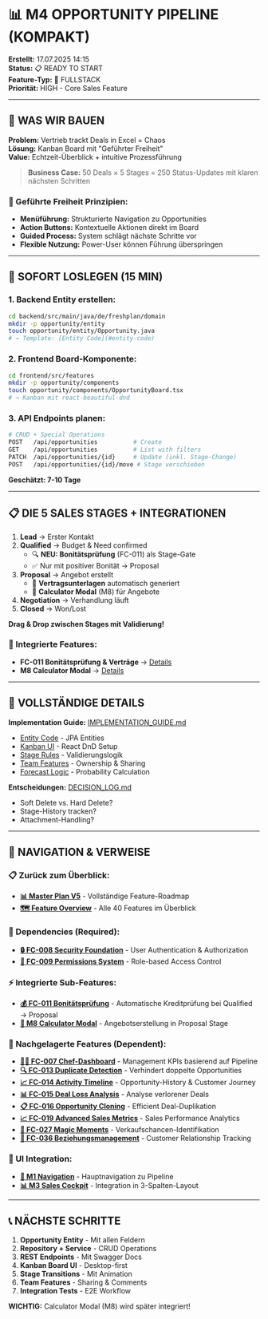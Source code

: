 # 📊 M4 OPPORTUNITY PIPELINE (KOMPAKT)

**Erstellt:** 17.07.2025 14:15  
**Status:** 📋 READY TO START  
**Feature-Typ:** 🔀 FULLSTACK  
**Priorität:** HIGH - Core Sales Feature  

---

## 🧠 WAS WIR BAUEN

**Problem:** Vertrieb trackt Deals in Excel = Chaos  
**Lösung:** Kanban Board mit "Geführter Freiheit"  
**Value:** Echtzeit-Überblick + intuitive Prozessführung  

> **Business Case:** 50 Deals × 5 Stages = 250 Status-Updates mit klaren nächsten Schritten

### 🎯 Geführte Freiheit Prinzipien:
- **Menüführung:** Strukturierte Navigation zu Opportunities
- **Action Buttons:** Kontextuelle Aktionen direkt im Board
- **Guided Process:** System schlägt nächste Schritte vor
- **Flexible Nutzung:** Power-User können Führung überspringen

---

## 🚀 SOFORT LOSLEGEN (15 MIN)

### 1. **Backend Entity erstellen:**
```bash
cd backend/src/main/java/de/freshplan/domain
mkdir -p opportunity/entity
touch opportunity/entity/Opportunity.java
# → Template: [Entity Code](#entity-code)
```

### 2. **Frontend Board-Komponente:**
```bash
cd frontend/src/features
mkdir -p opportunity/components
touch opportunity/components/OpportunityBoard.tsx
# → Kanban mit react-beautiful-dnd
```

### 3. **API Endpoints planen:**
```bash
# CRUD + Special Operations
POST   /api/opportunities          # Create
GET    /api/opportunities          # List with filters
PATCH  /api/opportunities/{id}     # Update (inkl. Stage-Change)
POST   /api/opportunities/{id}/move # Stage verschieben
```

**Geschätzt: 7-10 Tage**

---

## 📋 DIE 5 SALES STAGES + INTEGRATIONEN

1. **Lead** → Erster Kontakt
2. **Qualified** → Budget & Need confirmed
   - 🔍 **NEU: Bonitätsprüfung** (FC-011) als Stage-Gate
   - ✅ Nur mit positiver Bonität → Proposal
3. **Proposal** → Angebot erstellt  
   - 📄 **Vertragsunterlagen** automatisch generiert
   - 🧮 **Calculator Modal** (M8) für Angebote
4. **Negotiation** → Verhandlung läuft
5. **Closed** → Won/Lost

**Drag & Drop zwischen Stages mit Validierung!**

### 🔗 Integrierte Features:
- **FC-011 Bonitätsprüfung & Verträge** → [Details](./integrations/FC-011_KOMPAKT.md)
- **M8 Calculator Modal** → [Details](../03_calculator_modal/M8_KOMPAKT.md)

---

## 🔗 VOLLSTÄNDIGE DETAILS

**Implementation Guide:** [IMPLEMENTATION_GUIDE.md](./IMPLEMENTATION_GUIDE.md)
- [Entity Code](#entity-code) - JPA Entities
- [Kanban UI](#kanban-ui) - React DnD Setup
- [Stage Rules](#stage-rules) - Validierungslogik
- [Team Features](#team-features) - Ownership & Sharing
- [Forecast Logic](#forecast-logic) - Probability Calculation

**Entscheidungen:** [DECISION_LOG.md](./DECISION_LOG.md)
- Soft Delete vs. Hard Delete?
- Stage-History tracken?
- Attachment-Handling?

---

## 🧭 NAVIGATION & VERWEISE

### 📋 Zurück zum Überblick:
- **[📊 Master Plan V5](/docs/CRM_COMPLETE_MASTER_PLAN_V5.md)** - Vollständige Feature-Roadmap
- **[🗺️ Feature Overview](/docs/features/MASTER/FEATURE_OVERVIEW.md)** - Alle 40 Features im Überblick

### 🔗 Dependencies (Required):
- **[🔒 FC-008 Security Foundation](/docs/features/ACTIVE/01_security_foundation/FC-008_KOMPAKT.md)** - User Authentication & Authorization
- **[👥 FC-009 Permissions System](/docs/features/ACTIVE/04_permissions_system/FC-009_KOMPAKT.md)** - Role-based Access Control

### ⚡ Integrierte Sub-Features:
- **[💰 FC-011 Bonitätsprüfung](/docs/features/ACTIVE/02_opportunity_pipeline/integrations/FC-011_KOMPAKT.md)** - Automatische Kreditprüfung bei Qualified → Proposal
- **[🧮 M8 Calculator Modal](/docs/features/ACTIVE/03_calculator_modal/M8_KOMPAKT.md)** - Angebotserstellung in Proposal Stage

### 🚀 Nachgelagerte Features (Dependent):
- **[👨‍💼 FC-007 Chef-Dashboard](/docs/features/PLANNED/10_chef_dashboard/FC-007_KOMPAKT.md)** - Management KPIs basierend auf Pipeline
- **[🔍 FC-013 Duplicate Detection](/docs/features/PLANNED/15_duplicate_detection/FC-013_KOMPAKT.md)** - Verhindert doppelte Opportunities
- **[📈 FC-014 Activity Timeline](/docs/features/PLANNED/16_activity_timeline/FC-014_KOMPAKT.md)** - Opportunity-History & Customer Journey
- **[📊 FC-015 Deal Loss Analysis](/docs/features/PLANNED/17_deal_loss_analysis/FC-015_KOMPAKT.md)** - Analyse verlorener Deals
- **[📋 FC-016 Opportunity Cloning](/docs/features/PLANNED/18_opportunity_cloning/FC-016_KOMPAKT.md)** - Efficient Deal-Duplikation
- **[📈 FC-019 Advanced Sales Metrics](/docs/features/PLANNED/19_advanced_metrics/FC-019_KOMPAKT.md)** - Sales Performance Analytics
- **[🎯 FC-027 Magic Moments](/docs/features/PLANNED/27_magic_moments/FC-027_KOMPAKT.md)** - Verkaufschancen-Identifikation
- **[🤝 FC-036 Beziehungsmanagement](/docs/features/PLANNED/36_relationship_mgmt/FC-036_KOMPAKT.md)** - Customer Relationship Tracking

### 🎨 UI Integration:
- **[🧭 M1 Navigation](/docs/features/ACTIVE/05_ui_foundation/M1_NAVIGATION_KOMPAKT.md)** - Hauptnavigation zu Pipeline
- **[📊 M3 Sales Cockpit](/docs/features/ACTIVE/05_ui_foundation/M3_SALES_COCKPIT_KOMPAKT.md)** - Integration in 3-Spalten-Layout

---

## 📞 NÄCHSTE SCHRITTE

1. **Opportunity Entity** - Mit allen Feldern
2. **Repository + Service** - CRUD Operations  
3. **REST Endpoints** - Mit Swagger Docs
4. **Kanban Board UI** - Desktop-first
5. **Stage Transitions** - Mit Animation
6. **Team Features** - Sharing & Comments
7. **Integration Tests** - E2E Workflow

**WICHTIG:** Calculator Modal (M8) wird später integriert!